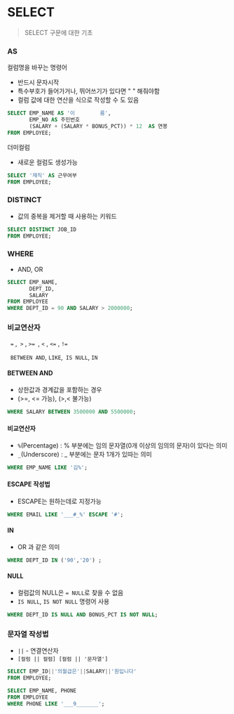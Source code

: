 # SELECT

> SELECT 구문에 대한 기초



### AS

컬럼명을 바꾸는 명령어

- 반드시 문자시작
- 특수부호가 들어가거나, 뛰어쓰기가 있다면 " " 해줘야함
- 컬럼 값에 대한 연산을 식으로 작성할 수 도 있음

```SQL
SELECT EMP_NAME AS '이        름',
       EMP_NO AS 주민번호
       (SALARY + (SALARY * BONUS_PCT)) * 12  AS 연봉
FROM EMPLOYEE;
```

더미컬럼

- 새로운 컬럼도 생성가능

```sql
SELECT '재직' AS 근무여부
FROM EMPLOYEE;   
```



### DISTINCT

- 값의 중복을 제거할 때 사용하는 키워드 

```SQL
SELECT DISTINCT JOB_ID
FROM EMPLOYEE;
```



### WHERE

- AND, OR

```SQL
SELECT EMP_NAME,
       DEPT_ID,
       SALARY
FROM EMPLOYEE
WHERE DEPT_ID = 90 AND SALARY > 2000000;
```



### 비교연산자

` =` ,` >` , `>= `, `<` , `<=` , `!=`

` BETWEEN AND`, `LIKE`,` IS NULL`, `IN`



#### BETWEEN AND

- 상한값과 경계값을 포함하는 경우
- (>=, <= 가능), (>,< 불가능) 

```sql
WHERE SALARY BETWEEN 3500000 AND 5500000;
```



#### 비교연산자

- `%`(Percentage) : % 부분에는 임의 문자열(0개 이상의 임의의 문자)이 있다는 의미
- `_`(Underscore) : _ 부분에는 문자 1개가 있따는 의미

```sql
WHERE EMP_NAME LIKE '김%';
```

#### ESCAPE 작성법

- ESCAPE는 원하는데로 지정가능

```sql
WHERE EMAIL LIKE '___#_%' ESCAPE '#';
```



#### IN

- OR 과 같은 의미

```SQL
WHERE DEPT_ID IN ('90','20') ;
```



#### NULL

- 컬럼값의 NULL은 `= NULL`로 찾을 수 없음
- `IS NULL`, `IS NOT NULL` 명령어 사용

```SQL
WHERE DEPT_ID IS NULL AND BONUS_PCT IS NOT NULL;
```



### 문자열 작성법

- `||` - 연결연산자
- `[컬럼 || 컬럼] [컬럼 || '문자열']`

```SQL
SELECT EMP_ID||'의월급은'||SALARY||'원입니다'
FROM EMPLOYEE;

SELECT EMP_NAME, PHONE
FROM EMPLOYEE 
WHERE PHONE LIKE '___9_______';
```



